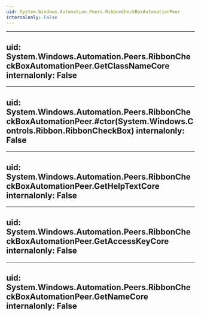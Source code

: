 ```yaml
---
uid: System.Windows.Automation.Peers.RibbonCheckBoxAutomationPeer
internalonly: False
---
```


---
uid: System.Windows.Automation.Peers.RibbonCheckBoxAutomationPeer.GetClassNameCore
internalonly: False
---

---
uid: System.Windows.Automation.Peers.RibbonCheckBoxAutomationPeer.#ctor(System.Windows.Controls.Ribbon.RibbonCheckBox)
internalonly: False
---

---
uid: System.Windows.Automation.Peers.RibbonCheckBoxAutomationPeer.GetHelpTextCore
internalonly: False
---

---
uid: System.Windows.Automation.Peers.RibbonCheckBoxAutomationPeer.GetAccessKeyCore
internalonly: False
---

---
uid: System.Windows.Automation.Peers.RibbonCheckBoxAutomationPeer.GetNameCore
internalonly: False
---
